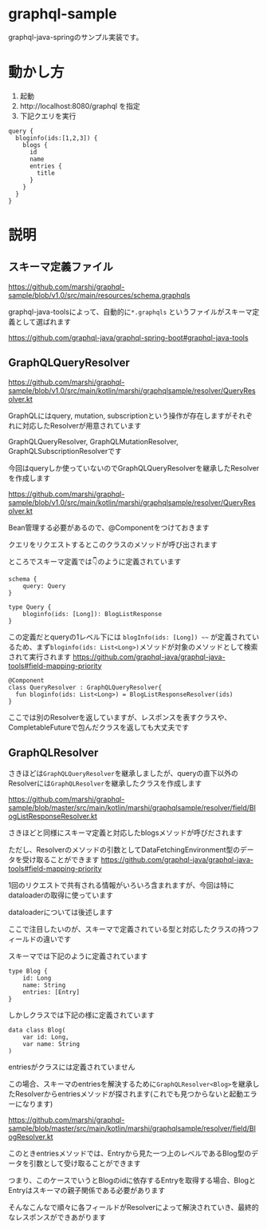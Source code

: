 # graphql-sample

graphql-java-springのサンプル実装です。

# 動かし方

1. 起動
1. http://localhost:8080/graphql を指定
1. 下記クエリを実行
```
query {
  bloginfo(ids:[1,2,3]) {
    blogs {
      id
      name
      entries {
        title
      }
    }
  }
}
```

# 説明

## スキーマ定義ファイル

https://github.com/marshi/graphql-sample/blob/v1.0/src/main/resources/schema.graphqls


graphql-java-toolsによって、自動的に`*.graphqls` というファイルがスキーマ定義として選ばれます

https://github.com/graphql-java/graphql-spring-boot#graphql-java-tools

## GraphQLQueryResolver
https://github.com/marshi/graphql-sample/blob/v1.0/src/main/kotlin/marshi/graphqlsample/resolver/QueryResolver.kt

GraphQLにはquery, mutation, subscriptionという操作が存在しますがそれぞれに対応したResolverが用意されています

GraphQLQueryResolver, GraphQLMutationResolver, GraphQLSubscriptionResolverです

今回はqueryしか使っていないのでGraphQLQueryResolverを継承したResolverを作成します

https://github.com/marshi/graphql-sample/blob/v1.0/src/main/kotlin/marshi/graphqlsample/resolver/QueryResolver.kt

Bean管理する必要があるので、@Componentをつけておきます

クエリをリクエストするとこのクラスのメソッドが呼び出されます

ところでスキーマ定義では👇のように定義されています
```
schema {
    query: Query
}

type Query {
    bloginfo(ids: [Long]): BlogListResponse
}
```
この定義だとqueryの1レベル下には `blogInfo(ids: [Long]) ~~` が定義されているため、まず`bloginfo(ids: List<Long>)`メソッドが対象のメソッドとして検索されて実行されます
https://github.com/graphql-java/graphql-java-tools#field-mapping-priority

```
@Component
class QueryResolver : GraphQLQueryResolver{
  fun bloginfo(ids: List<Long>) = BlogListResponseResolver(ids)
}
```
ここでは別のResolverを返していますが、レスポンスを表すクラスや、CompletableFutureで包んだクラスを返しても大丈夫です

## GraphQLResolver

さきほどは`GraphQLQueryResolver`を継承しましたが、queryの直下以外のResolverには`GraphQLResolver`を継承したクラスを作成します

https://github.com/marshi/graphql-sample/blob/master/src/main/kotlin/marshi/graphqlsample/resolver/field/BlogListResponseResolver.kt

さきほどと同様にスキーマ定義と対応したblogsメソッドが呼びだされます

ただし、Resolverのメソッドの引数としてDataFetchingEnvironment型のデータを受け取ることができます
https://github.com/graphql-java/graphql-java-tools#field-mapping-priority

1回のリクエストで共有される情報がいろいろ含まれますが、今回は特にdataloaderの取得に使っています

dataloaderについては後述します

ここで注目したいのが、スキーマで定義されている型と対応したクラスの持つフィールドの違いです

スキーマでは下記のように定義されています
```
type Blog {
    id: Long
    name: String
    entries: [Entry]
}
```
しかしクラスでは下記の様に定義されています
```
data class Blog(
    var id: Long,
    var name: String
)
```

entriesがクラスには定義されていません

この場合、スキーマのentriesを解決するために`GraphQLResolver<Blog>`を継承したResolverからentriesメソッドが探されます(これでも見つからないと起動エラーになります)

https://github.com/marshi/graphql-sample/blob/master/src/main/kotlin/marshi/graphqlsample/resolver/field/BlogResolver.kt

このときentriesメソッドでは、Entryから見た一つ上のレベルであるBlog型のデータを引数として受け取ることができます

つまり、このケースでいうとBlogのidに依存するEntryを取得する場合、BlogとEntryはスキーマの親子関係である必要があります

そんなこんなで順々に各フィールドがResolverによって解決されていき、最終的なレスポンスができあがります

